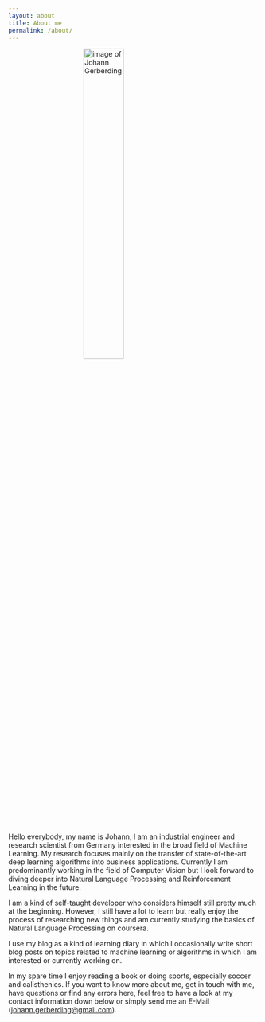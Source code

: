 ```yaml
---
layout: about
title: About me
permalink: /about/
---
```


<img src="../assets/imgs/johann.jpg" alt="image of Johann Gerberding" style='display: block; margin-left: auto; margin-right: auto; width:40%;'/> 

Hello everybody, my name is Johann, I am an industrial engineer and research scientist from Germany interested in the broad field of Machine Learning. My research focuses mainly on the transfer of state-of-the-art deep learning algorithms into business applications. Currently I am predominantly working in the field of Computer Vision but I look forward to diving deeper into Natural Language Processing and Reinforcement Learning in the future.

I am a kind of self-taught developer who considers himself still pretty much at the beginning. However, I still have a lot to learn but really enjoy the process of researching new things and am currently studying the basics of Natural Language Processing on coursera. 

I use my blog as a kind of learning diary in which I occasionally write short blog posts on topics related to machine learning or algorithms in which I am interested or currently working on.

In my spare time I enjoy reading a book or doing sports, especially soccer and calisthenics. If you want to know more about me, get in touch with me, have questions or find any errors here, feel free to have a look at my contact information down below or simply send me an E-Mail (johann.gerberding@gmail.com).

